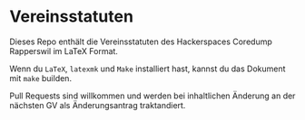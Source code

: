 Vereinsstatuten
===============

Dieses Repo enthält die Vereinsstatuten des Hackerspaces Coredump Rapperswil im
LaTeX Format.

Wenn du `LaTeX`, `latexmk` und `Make` installiert hast, kannst du das Dokument
mit `make` builden.

Pull Requests sind willkommen und werden bei inhaltlichen Änderung an der
nächsten GV als Änderungsantrag traktandiert.

